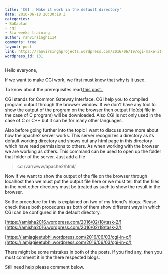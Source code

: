 ```yaml
---
title: 'CGI : Make it work in the default directory'
date: 2016-06-18 20:30:18 Z
categories:
- BaKaplan
- cgi
- Six weeks training
author: ranvirsingh1114
comments: true
layout: post
link: https://ranvirsinghprojects.wordpress.com/2016/06/19/cgi-make-it-work-in-the-default-directory/
wordpress_id: 131
---
```


Hello everyone,

If we want to make CGI work, we first must know that why is it used.

To know about the prerequisites read[ this post. ](http://wp.me/p7kUg1-26)

CGI stands for Common Gateway Interface. CGI help you to compiled program output through the browser window. If we don't have any tool to show the output of the program on the browser then output file(obj file in the case of C program) will be downloaded. Also CGI is not only used in the case of C or C++ but it can be for many other languages.

Also before going further into the topic I want to discuss some more about how the apache2 server works. This server recognizes a directory as its default working directory and shows out any html page in this directory which have read permissions to others. As when working with the browser we are working as others. This command can be used to open up the folder that folder of the server. Just add a file


<blockquote>cd /var/www/apache2/html/</blockquote>


Now if we want to show the output of the file on the browser through localhost then we must put the output file here or we must tell that the files in the next other directory must be treated as such to show the result in the browser.

So the procedure for this is explained on two of my friend's blogs. Please check these both procedures as both of them show different ways in which CGI can be configured in the default directory.

[https://amisha2016.wordpress.com/2016/02/18/task-2/](https://amisha2016.wordpress.com/2016/02/18/task-2/)

[https://iamjagjeetubhi.wordpress.com/2016/06/03/cgi-in-c/](https://iamjagjeetubhi.wordpress.com/2016/06/03/cgi-in-c/)

There might be some mistakes in both of the posts. If you find any, then you must comment it in the there respected blogs.

Still need help please comment below.
